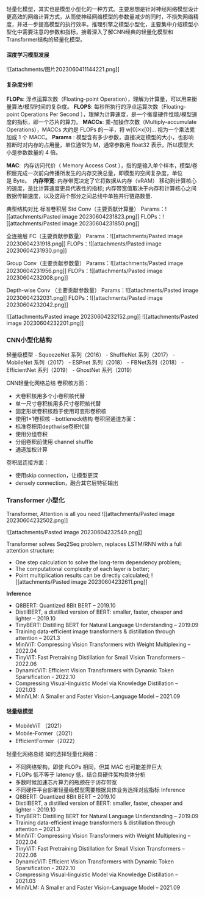 轻量化模型，其实也是模型小型化的一种方式。主要思想是针对神经网络模型设计更高效的网络计算方式，从而使神经网络模型的参数量减少的同时，不损失网络精度，并进一步提高模型的执行效率。推理引擎之模型小型化，主要集中介绍模型小型化中需要注意的参数和指标，接着深入了解CNN经典的轻量化模型和Transformer结构的轻量化模型。

#### 深度学习模型发展
![[attachments/图片2023060411144221.png]]

#### 复杂度分析
**FLOPs**: 浮点运算次数（Floating-point Operation），理解为计算量，可以用来衡量算法/模型时间的复杂度。
**FLOPS**: 每秒所执行的浮点运算次数（Floating-point Operations Per Second ），理解为计算速度，是一个衡量硬件性能/模型速度的指标，即一个芯片的算力。
**MACCs**: 乘-加操作次数（Multiply-accumulate Operations），MACCs 大约是 FLOPs 的一半，将 w[0]×x[0]… 视为一个乘法累加或 1 个 MACC。
**Params** : 模型含有多少参数，直接决定模型的大小，也影响推断时对内存的占用量，单位通常为 M，通常参数用 float32 表示，所以模型大小是参数数量的 4 倍。

**MAC**:  内存访问代价（ Memory Access Cost ），指的是输入单个样本，模型/卷积层完成一次前向传播所发生的内存交换总量，即模型的空间复杂度，单位是 Byte。
 **内存带宽**: 内存带宽决定了它将数据从内存（vRAM） 移动到计算核心的速度，是比计算速度更具代表性的指标; 内存带宽值取决于内存和计算核心之间数据传输速度，以及这两个部分之间总线中单独并行链路数量.

典型结构对比
标准卷积层 Std Conv（主要贡献计算量）
Params：![[attachments/Pasted image 20230604231823.png]]
FLOPs：![[attachments/Pasted image 20230604231850.png]]

全连接层 FC（主要贡献参数量）
Params：![[attachments/Pasted image 20230604231918.png]]
FLOPs：![[attachments/Pasted image 20230604231930.png]]

Group Conv（主要贡献参数量）
Params：![[attachments/Pasted image 20230604231956.png]]
FLOPs：![[attachments/Pasted image 20230604232008.png]]

Depth-wise Conv （主要贡献参数量）
Params：![[attachments/Pasted image 20230604232031.png]]
FLOPs：![[attachments/Pasted image 20230604232042.png]]


![[attachments/Pasted image 20230604232152.png]] ![[attachments/Pasted image 20230604232201.png]]

### CNN小型化结构
轻量级模型
	- SqueezeNet 系列（2016）
	- ShuffleNet 系列（2017）
	- MobileNet 系列（2017）
	- ESPnet 系列（2018）
	- FBNet系列（2018）
	- EfficientNet 系列（2019）
	- GhostNet 系列（2019）

CNN轻量化网络总结
卷积核方面：
- 大卷积核用多个小卷积核代替
- 单一尺寸卷积核用多尺寸卷积核代替
- 固定形状卷积核趋于使用可变形卷积核
- 使用1×1卷积核 - bottleneck结构
卷积层通道方面：
- 标准卷积用depthwise卷积代替
- 使用分组卷积
- 分组卷积前使用 channel shuffle
- 通道加权计算

卷积层连接方面：
- 使用skip connection，让模型更深
- densely connection，融合其它层特征输出

### Transformer 小型化

Transformer, Attention is all you need  ![[attachments/Pasted image 20230604232502.png]]

![[attachments/Pasted image 20230604232549.png]]

Transformer solves Seq2Seq problem, replaces LSTM/RNN with a full attention structure:
- One step calculation to solve the long-term dependency problem;
- The computational complexity of each layer is better;
- Point multiplication results can be directly calculated;
![[attachments/Pasted image 20230604232611.png]]

**Inference**
- Q8BERT: Quantized 8Bit BERT – 2019.10
- DistilBERT, a distilled version of BERT: smaller, faster, cheaper and lighter – 2019.10
- TinyBERT: Distilling BERT for Natural Language Understanding – 2019.09
- Training data-efficient image transformers & distillation through attention – 2021.3
- MiniViT: Compressing Vision Transformers with Weight Multiplexing – 2022.04
- TinyViT: Fast Pretraining Distillation for Small Vision Transformers – 2022.06
- DynamicViT: Efficient Vision Transformers with Dynamic Token Sparsification - 2022.10
- Compressing Visual-linguistic Model via Knowledge Distillation – 2021.03
- MiniVLM: A Smaller and Faster Vision-Language Model – 2021.09

#### 轻量级模型
- MobileViT （2021）
- Mobile-Former（2021）
- EfficientFormer（2022）

轻量化网络总结
如何选择轻量化网络：
- 不同网络架构，即使 FLOPs 相同，但其 MAC 也可能差异巨大
- FLOPs 低不等于 latency 低，结合具硬件架构具体分析
- 多数时候加速芯片算力的瓶颈在于访存带宽
- 不同硬件平台部署轻量级模型需要根据具体业务选择对应指标
Inference
- Q8BERT: Quantized 8Bit BERT – 2019.10
- DistilBERT, a distilled version of BERT: smaller, faster, cheaper and lighter – 2019.10
- TinyBERT: Distilling BERT for Natural Language Understanding – 2019.09
- Training data-efficient image transformers & distillation through attention – 2021.3
- MiniViT: Compressing Vision Transformers with Weight Multiplexing – 2022.04
- TinyViT: Fast Pretraining Distillation for Small Vision Transformers – 2022.06
- DynamicViT: Efficient Vision Transformers with Dynamic Token Sparsification - 2022.10
- Compressing Visual-linguistic Model via Knowledge Distillation – 2021.03
- MiniVLM: A Smaller and Faster Vision-Language Model – 2021.09
